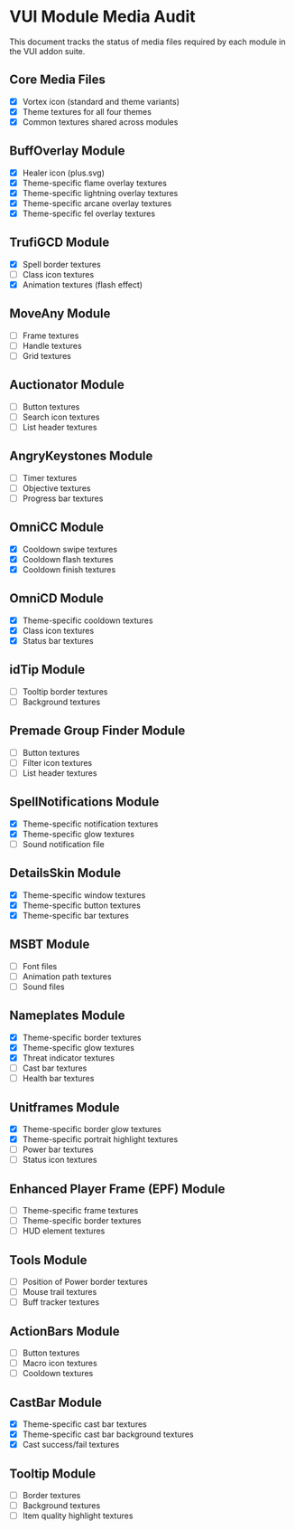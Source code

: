 # VUI Module Media Audit

This document tracks the status of media files required by each module in the VUI addon suite.

## Core Media Files
- [x] Vortex icon (standard and theme variants)
- [x] Theme textures for all four themes
- [x] Common textures shared across modules

## BuffOverlay Module
- [x] Healer icon (plus.svg)
- [x] Theme-specific flame overlay textures
- [x] Theme-specific lightning overlay textures
- [x] Theme-specific arcane overlay textures
- [x] Theme-specific fel overlay textures

## TrufiGCD Module
- [x] Spell border textures
- [ ] Class icon textures
- [x] Animation textures (flash effect)

## MoveAny Module
- [ ] Frame textures
- [ ] Handle textures
- [ ] Grid textures

## Auctionator Module
- [ ] Button textures
- [ ] Search icon textures
- [ ] List header textures

## AngryKeystones Module
- [ ] Timer textures
- [ ] Objective textures
- [ ] Progress bar textures

## OmniCC Module
- [x] Cooldown swipe textures
- [x] Cooldown flash textures
- [x] Cooldown finish textures

## OmniCD Module
- [x] Theme-specific cooldown textures
- [x] Class icon textures
- [x] Status bar textures

## idTip Module
- [ ] Tooltip border textures
- [ ] Background textures

## Premade Group Finder Module
- [ ] Button textures
- [ ] Filter icon textures
- [ ] List header textures

## SpellNotifications Module
- [x] Theme-specific notification textures
- [x] Theme-specific glow textures
- [ ] Sound notification file

## DetailsSkin Module
- [x] Theme-specific window textures
- [x] Theme-specific button textures
- [x] Theme-specific bar textures

## MSBT Module
- [ ] Font files
- [ ] Animation path textures
- [ ] Sound files

## Nameplates Module
- [x] Theme-specific border textures
- [x] Theme-specific glow textures
- [x] Threat indicator textures
- [ ] Cast bar textures
- [ ] Health bar textures

## Unitframes Module
- [x] Theme-specific border glow textures
- [x] Theme-specific portrait highlight textures
- [ ] Power bar textures
- [ ] Status icon textures

## Enhanced Player Frame (EPF) Module
- [ ] Theme-specific frame textures
- [ ] Theme-specific border textures
- [ ] HUD element textures

## Tools Module
- [ ] Position of Power border textures
- [ ] Mouse trail textures
- [ ] Buff tracker textures

## ActionBars Module
- [ ] Button textures
- [ ] Macro icon textures
- [ ] Cooldown textures

## CastBar Module
- [x] Theme-specific cast bar textures
- [x] Theme-specific cast bar background textures
- [x] Cast success/fail textures

## Tooltip Module
- [ ] Border textures
- [ ] Background textures
- [ ] Item quality highlight textures
